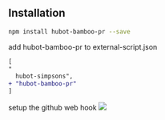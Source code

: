 ## Installation
```sh
npm install hubot-bamboo-pr --save
```

add hubot-bamboo-pr to external-script.json
```diff
[
"
  hubot-simpsons",
+ "hubot-bamboo-pr"
]
```

setup the github web hook
![](https://www.evernote.com/shard/s23/sh/311a6aad-132c-447f-9fe6-23abaec16252/3f22258fb8b72fc1fd1a7c2ced0db94d/deep/0/Screen-Shot-2015-02-13-at-11.35.29-AM.png)
